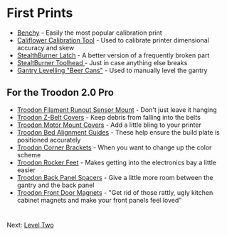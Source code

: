 # First Prints
- [Benchy](https://www.3dbenchy.com/) - Easily the most popular calibration print 
- [Califlower Calibration Tool](https://vector3d.shop/products/califlower-calibration) - Used to calibrate printer dimensional accuracy and skew
- [StealthBurner Latch](https://github.com/500Foods/WelcomeToTroodon/blob/main/docs/level_1/first_print_latch.md) - A better version of a frequently broken part
- [StealtBurner Toolhead ](https://github.com/VoronDesign/Voron-Stealthburner/tree/main/STLs)- Just in case anything else breaks
- [Gantry Levelling "Beer Cans"](https://www.printables.com/model/869496-gantry-leveling-beer-cans-voron-gantry-leveling-ai) - Used to manually level the gantry

## For the Troodon 2.0 Pro 
- [Troodon Filament Runout Sensor Mount](https://www.printables.com/model/568188-filament-sensor-bracket-for-troodon-20) - Don't just leave it hanging
- [Troodon Z-Belt Covers](https://www.printables.com/model/926813-troodon-20-z-belt-covers) - Keep debris from falling into the belts
- [Troodon Motor Mount Covers](https://www.printables.com/model/900588-troodon-20-motor-mount-covers) - Add a little bling to your printer
- [Troodon Bed Alignment Guides](https://github.com/500Foods/WelcomeToTroodon/blob/main/docs/level_1/bed_alignment.md) - These help ensure the build plate is positioned accurately
- [Troodon Corner Brackets](https://github.com/TeamGloomy/Troodon-V2/blob/improved/STL_Files/Formbot/Corner_Piece/Troodonv2cornerpieces.STL) - When you want to change up the color scheme
- [Troodon Rocker Feet](https://www.printables.com/model/629765-troodon-20-rocker-feet) - Makes getting into the electronics bay a little easier
- [Troodon Back Panel Spacers](https://github.com/500Foods/WelcomeToTroodon/blob/main/docs/level_0/acrylic_panels.md) - Give a little more room between the gantry and the back panel
- [Troodon Front Door Magnets](https://www.printables.com/model/916927-troodon-20-pro-front-door-magnets) - "Get rid of those rattly, ugly kitchen cabinet magnets and make your front panels feel loved"
#
Next: [Level Two](https://github.com/500Foods/WelcomeToTroodon#-level-two---get-to-work)
